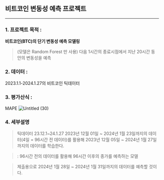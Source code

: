 ## 비트코인 변동성 예측 프로젝트
***
### 1. 프로젝트 목적 :
**비트코인(BTC)의 단기 변동성 예측 모델링**
> (모델은 Random Forest 만 사용)
> 다음 1시간의 종료시점에서 지난 20시간 동안의 변동성을 예측
### 2. 데이터 : 
2023.1.1-2024.1.27의 비트코인 틱데이터 
### 3. 평가산식 : 
MAPE 
![Untitled (30)](https://github.com/sunnnny02/sunny/assets/122530193/ee694a99-57af-4bd8-a8d5-62a7419232f1)

### 4. 세부설명
> 틱데이터 23.12.1~24.1.27
> 2023년 12월 01일 ~ 2024년 1월 23일까지의 데이터(4일 = 96시간 전 데이터)를 활용해
> 2023년 12월 05일 ~ 2024년 1월 27일까지의 데이터를 학습한다.

> : 96시간 전의 데이터를 활용해 96시간 이후의 종가를 예측하는 모델

> 제출용으로 2024년 1월 28일 ~ 2024년 1월 31일까지의 데이터를 예측할 것이다.
